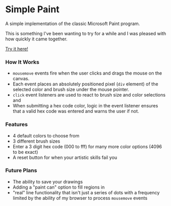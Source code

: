 # Simple Paint

A simple implementation of the classic Microsoft Paint program.

This is something I've been wanting to try for a while and I was pleased with how quickly it came together.

[Try it here!](https://bl.ocks.org/OwenKLenz/raw/8312321e79c957cbbd001bb8d1b30faa/)

### How It Works
- `mousemove` events fire when the user clicks and drags the mouse on the canvas.
- Each event places an absolutely positioned pixel (`div` element) of the selected color and brush size under the mouse pointer.
- `click` event listeners are used to react to brush size and color selections and
- When submitting a hex code color, logic in the event listener ensures that a valid hex code was entered and warns the user if not.

### Features
- 4 default colors to choose from
- 3 different brush sizes
- Enter a 3 digit hex code (000 to fff) for many more color options (4096 to be exact)
- A reset button for when your artistic skills fail you

### Future Plans
- The ability to save your drawings
- Adding a "paint can" option to fill regions in
- "real" line functionality that isn't just a series of dots with a frequency limited by the ability of my browser to process `mousemove` events
